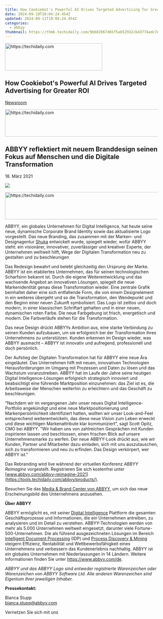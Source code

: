 ```yaml
---
title: How Cookiebot's Powerful AI Drives Targeted Advertising for Greater ROI
date: 2024-09-10T10:04:24.454Z
updated: 2024-09-11T10:04:24.454Z
categories:
  - abbyy
thumbnail: https://thmb.techidaily.com/9b682067d65f5ab52932cb43774adc7ed3c1ad8801c900338b2acd832ca95b6e.jpg
---
```






<!-- affiliate ads begin -->
<a href="https://aligracehair.sjv.io/c/5597632/2115933/19272" target="_top" id="2115933">
  <img src="//a.impactradius-go.com/display-ad/19272-2115933" border="0" alt="https://techidaily.com" width="320" height="90"/>
</a>
<img height="0" width="0" src="https://aligracehair.sjv.io/i/5597632/2115933/19272" style="position:absolute;visibility:hidden;" border="0" />
<!-- affiliate ads end -->




## How Cookiebot's Powerful AI Drives Targeted Advertising for Greater ROI

[Newsroom](https://tools.techidaily.com/abbyy/products/)





<!-- affiliate ads begin -->
<a href="https://ephamedtechinc.pxf.io/c/5597632/2136612/26400" target="_top" id="2136612">
  <img src="//a.impactradius-go.com/display-ad/26400-2136612" border="0" alt="https://techidaily.com" width="728" height="90"/>
</a>
<img height="0" width="0" src="https://ephamedtechinc.pxf.io/i/5597632/2136612/26400" style="position:absolute;visibility:hidden;" border="0" />
<!-- affiliate ads end -->




## ABBYY reflektiert mit neuem Branddesign seinen Fokus auf Menschen und die Digitale Transformation

18\. März 2021

![](https://content.abbyy.com/-/media/project/abbyy/abbyy/branchtemplates/shutterstock_1272462163_1296-x-729.jpg?h=729&iar=0&w=1296)





<!-- affiliate ads begin -->
<a href="https://unicoeye.pxf.io/c/5597632/2134493/18498" target="_top" id="2134493">
  <img src="//a.impactradius-go.com/display-ad/18498-2134493" border="0" alt="https://techidaily.com" width="728" height="90"/>
</a>
<img height="0" width="0" src="https://unicoeye.pxf.io/i/5597632/2134493/18498" style="position:absolute;visibility:hidden;" border="0" />
<!-- affiliate ads end -->




ABBYY, ein globales Unternehmen für Digital Intelligence, hat heute seine neue, dynamische Corporate Brand Identity sowie das aktualisierte Logo vorgestellt. Das neue Branding, das zusammen mit der Marken- und Designagentur [Shuka](https://shuka.design/) entwickelt wurde, spiegelt wieder, wofür ABBYY steht: ein visionärer, innovativer, zuverlässiger und kreativer Experte, der Unternehmen weltweit hilft, Wege der Digitalen Transformation neu zu gestalten und zu beschleunigen

Das Redesign bewahrt und belebt gleichzeitig den Ursprung der Marke. ABBYY ist ein etabliertes Unternehmen, das für seinen technologischen Scharfsinn bekannt ist. Durch die eigene Weiterentwicklung und das wachsende Angebot an innovativen Lösungen, spiegelt die neue Markenidentität genau diese Transformation wieder. Eine zentrale Grafik beinhaltet daher eine sich entfaltende Form, die von einem Designelement in ein weiteres übergeht und so die Transformation, den Wendepunkt und den Beginn einer neuen Zukunft symbolisiert. Das Logo ist zeitlos und doch modern, in einer klassischen Schriftart gehalten und in einer neuen, dynamischen roten Farbe. Die neue Farbgebung ist frisch, energetisch und modern. Die Farbverläufe stehen für die Transformation.

Das neue Design drückt ABBYYs Ambition aus, eine starke Verbindung zu seinen Kunden aufzubauen, um sie erfolgreich bei der Transformation ihres Unternehmens zu unterstützen. Kunden erkennen im Design wieder, was ABBYY ausmacht – ABBYY ist innovativ und aufregend, professionell und doch persönlich.

Der Aufstieg der Digitalen Transformation hat für ABBYY eine neue Ära eingeläutet. Das Unternehmen hilft mit neuen, innovativen Technologien Herausforderungen im Umgang mit Prozessen und Daten zu lösen und das Wachstum voranzutreiben. ABBYY hat im Laufe der Jahre seine heutigen Digital Intelligence-Lösungen erfolgreich strategisch innoviert und beabsichtigt eine führende Marktposition einzunehmen: das Ziel ist es, die Arbeitsweise der Menschen weiterhin zu erleichtern und das Geschäft zu beschleunigen.

"Nachdem wir im vergangenen Jahr unser neues Digital Intelligence-Portfolio angekündigt und eine neue Marktpositionierung und Markenpersönlichkeit identifiziert hatten, wollten wir unser Look-and-Feel entsprechend weiterentwickeln, das diese neue Vision zum Leben erweckt und diese wichtigen Markenattribute klar kommuniziert", sagt Scott Opitz, CMO bei ABBYY. "Wir haben uns von zahlreichen Gesprächen mit Kunden inspirieren lassen und beschlossen, einen frischen Blick auf unsere Unternehmensmarke zu werfen. Der neue ABBYY-Look drückt aus, wie wir Kunden, Partner und Mitarbeiter dazu einladen, sich mit uns auszutauschen, sich zu transformieren und neu zu erfinden. Das Design verkörpert, wer ABBYY ist."

Das Rebranding wird live während der virtuellen Konferenz _ABBYY Reimagine_ vorgestellt. Registrieren Sie sich kostenfrei unter [www.abbyy.com/abbyy-reimagine-2021](https://tools.techidaily.com/abbyy/products/).

Besuchen Sie das [Media & Brand Center von ABBYY](https://tools.techidaily.com/abbyy/products/), um sich das neue Erscheinungsbild des Unternehmens anzusehen.

**Über ABBYY**

ABBYY ermöglicht es, mit seiner [Digital Intelligence](https://tools.techidaily.com/abbyy/products/) Plattform die gesamten Geschäftsprozesse und Informationen, die ein Unternehmen antreiben, zu analysieren und im Detail zu verstehen. ABBYY-Technologien werden von mehr als 5.000 Unternehmen weltweit eingesetzt, darunter viele Fortune-500-Unternehmen. Die als führend ausgezeichneten Lösungen im Bereich [Intelligent Document Processing](https://tools.techidaily.com/abbyy/products/) (IDP) und [Process Discovery & Mining](https://tools.techidaily.com/abbyy/products/) steigern Effizienz, Rentabilität und Wettbewerbsfähigkeit eines Unternehmens und verbessern das Kundenerlebnis nachhaltig. ABBYY ist ein globales Unternehmen mit Niederlassungen in 14 Ländern. Weitere Informationen finden Sie unter <https://www.abbyy.com/de>.

_ABBYY und das ABBYY Logo sind entweder registrierte Warenzeichen oder Warenzeichen von ABBYY Software Ltd. Alle anderen Warenzeichen sind Eigentum ihrer jeweiligen Inhaber._

**Pressekontakt:**

Bianca Stupp  
[bianca.stupp@abbyy.com](https://tools.techidaily.com/abbyy/products/)  
  
Vernetzen Sie sich mit uns

<ins class="adsbygoogle"
     style="display:block"
     data-ad-format="autorelaxed"
     data-ad-client="ca-pub-7571918770474297"
     data-ad-slot="1223367746"></ins>



<ins class="adsbygoogle"
     style="display:block"
     data-ad-client="ca-pub-7571918770474297"
     data-ad-slot="8358498916"
     data-ad-format="auto"
     data-full-width-responsive="true"></ins>


